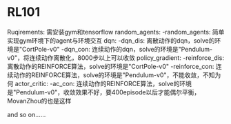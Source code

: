 # RL101
Ruqirements: 需安装gym和tensorflow
random_agents:
    -random_agents: 简单实现gym环境下的agent与环境交互
dqn:
    -dqn_dis: 离散动作的dqn，solve的环境是"CortPole-v0"
    -dqn_con: 连续动作的dqn，solve的环境是"Pendulum-v0"，将连续动作离散化，8000步以上可以收敛
policy_gradient:
    -reinforce_dis: 离散动作的REINFORCE算法，solve的环境是"CortPole-v0"
    -reinforce_con: 连续动作的REINFORCE算法，solve的环境是"Pendulum-v0"，不能收敛，不知为何
actor_critic:
    -ac_con: 连续动作的REINFORCE算法，solve的环境是"Pendulum-v0"，收敛效果不好，要400episode以后才能偶尔平衡，MovanZhou的也是这样
 
and so on......
